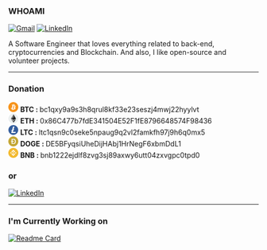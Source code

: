
### WHOAMI
<a href="mailto:mehran.safaripour@gmail.com"><img alt="Gmail" src="https://img.shields.io/badge/Gmail-red?style=for-the-badge&logo=gmail&logoColor=white"/></a> <a href="https://www.linkedin.com/in/mehran-safaripour/"><img alt="LinkedIn" src="https://img.shields.io/badge/linkedin-blue?&style=for-the-badge&logo=linkedin&logoColor=white"/></a>

A Software Engineer that loves everything related to back-end, cryptocurrencies and Blockchain. And also, I like open-source and volunteer projects.


<hr>

### Donation

![image](./img/bitcoin.png) <b>BTC : </b>  bc1qxy9a9s3h8qrul8kf33e23seszj4mwj22hyylvt <br>
![image](./img/ethereum.png) <b>ETH : </b>  0x86C477b7fdE341504E52F1fE8796648574F98436 <br>
![image](./img/litecoin.png) <b>LTC : </b>  ltc1qsn9c0seke5npaug9q2vl2famkfh97j9h6q0mx5 <br>
![image](./img/dogecoin.png) <b>DOGE : </b>  DE5BFyqsiUheDijHAbj1HrNegF6xbmDdL1 <br>
![image](./img/binance-coin.png) <b>BNB : </b>  bnb1222ejdlf8zvg3sj89axwy6utt04zxvgpc0tpd0 <br>

### or

<a href="http://www.coffeete.ir/promethe"><img alt="LinkedIn" src="https://img.shields.io/badge/-buy_me_a%C2%A0coffee-gray?logo=buy-me-a-coffee"/></a>


<hr>


### I'm Currently Working on
[![Readme Card](https://github-readme-stats.vercel.app/api/pin/?username=abysswarrior&repo=crypto-funds-portfolio&theme=dracula)](https://github.com/abysswarrior/crypto-funds-portfolio)   

<!--
<hr>

### Status

<p>
  <img src=https://github-readme-stats.vercel.app/api?username=b1ng-b0ng&bg_color=191b1f&title_color=36beb6&text_color=fff&line_height=20&hide=["stars"] />
  <img src=https://github-readme-stats.vercel.app/api/top-langs/?username=hatamiarash7&layout=compact&bg_color=191b1f&title_color=36beb6&text_color=fff&hide=html,css&langs_count=4 />
</p>

-->
